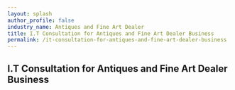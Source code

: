 ```yaml
---
layout: splash 
author_profile: false 
industry_name: Antiques and Fine Art Dealer
title: I.T Consultation for Antiques and Fine Art Dealer Business
permalink: /it-consultation-for-antiques-and-fine-art-dealer-business
---
```


## I.T Consultation for Antiques and Fine Art Dealer Business